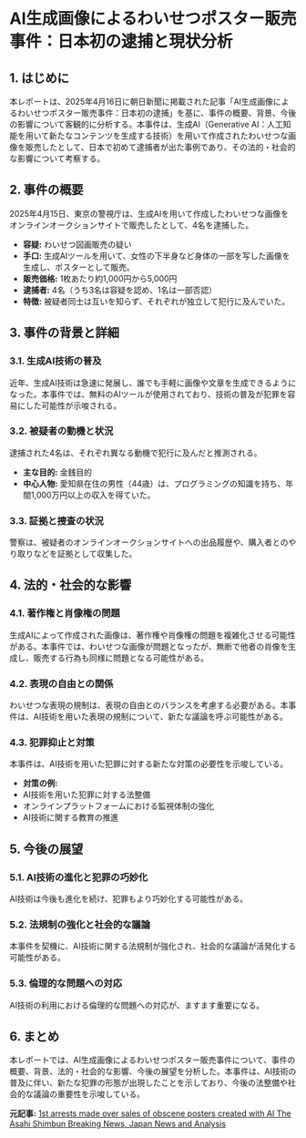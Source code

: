 # AI生成画像によるわいせつポスター販売事件：日本初の逮捕と現状分析

## 1. はじめに

本レポートは、2025年4月16日に朝日新聞に掲載された記事「AI生成画像によるわいせつポスター販売事件：日本初の逮捕」を基に、事件の概要、背景、今後の影響について客観的に分析する。本事件は、生成AI（Generative AI：人工知能を用いて新たなコンテンツを生成する技術）を用いて作成されたわいせつな画像を販売したとして、日本で初めて逮捕者が出た事例であり、その法的・社会的な影響について考察する。

## 2. 事件の概要

2025年4月15日、東京の警視庁は、生成AIを用いて作成したわいせつな画像をオンラインオークションサイトで販売したとして、4名を逮捕した。

* **容疑:** わいせつ図画販売の疑い
* **手口:** 生成AIツールを用いて、女性の下半身など身体の一部を写した画像を生成し、ポスターとして販売。
* **販売価格:** 1枚あたり約1,000円から5,000円
* **逮捕者:** 4名（うち3名は容疑を認め、1名は一部否認）
* **特徴:** 被疑者同士は互いを知らず、それぞれが独立して犯行に及んでいた。

## 3. 事件の背景と詳細

### 3.1. 生成AI技術の普及

近年、生成AI技術は急速に発展し、誰でも手軽に画像や文章を生成できるようになった。本事件では、無料のAIツールが使用されており、技術の普及が犯罪を容易にした可能性が示唆される。

### 3.2. 被疑者の動機と状況

逮捕された4名は、それぞれ異なる動機で犯行に及んだと推測される。

* **主な目的:** 金銭目的
* **中心人物:** 愛知県在住の男性（44歳）は、プログラミングの知識を持ち、年間1,000万円以上の収入を得ていた。

### 3.3. 証拠と捜査の状況

警察は、被疑者のオンラインオークションサイトへの出品履歴や、購入者とのやり取りなどを証拠として収集した。

## 4. 法的・社会的な影響

### 4.1. 著作権と肖像権の問題

生成AIによって作成された画像は、著作権や肖像権の問題を複雑化させる可能性がある。本事件では、わいせつな画像が問題となったが、無断で他者の肖像を生成し、販売する行為も同様に問題となる可能性がある。

### 4.2. 表現の自由との関係

わいせつな表現の規制は、表現の自由とのバランスを考慮する必要がある。本事件は、AI技術を用いた表現の規制について、新たな議論を呼ぶ可能性がある。

### 4.3. 犯罪抑止と対策

本事件は、AI技術を用いた犯罪に対する新たな対策の必要性を示唆している。

* **対策の例:**
 * AI技術を用いた犯罪に対する法整備
 * オンラインプラットフォームにおける監視体制の強化
 * AI技術に関する教育の推進

## 5. 今後の展望

### 5.1. AI技術の進化と犯罪の巧妙化

AI技術は今後も進化を続け、犯罪もより巧妙化する可能性がある。

### 5.2. 法規制の強化と社会的な議論

本事件を契機に、AI技術に関する法規制が強化され、社会的な議論が活発化する可能性がある。

### 5.3. 倫理的な問題への対応

AI技術の利用における倫理的な問題への対応が、ますます重要になる。

## 6. まとめ

本レポートでは、AI生成画像によるわいせつポスター販売事件について、事件の概要、背景、法的・社会的な影響、今後の展望を分析した。本事件は、AI技術の普及に伴い、新たな犯罪の形態が出現したことを示しており、今後の法整備や社会的な議論の重要性を示唆している。



**元記事:** [1st arrests made over sales of obscene posters created with AI The Asahi Shimbun Breaking News, Japan News and Analysis](https://www.asahi.com/ajw/articles/15712782)